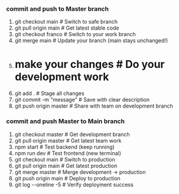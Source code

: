 ### commit and push to Master branch
1. git checkout main        # Switch to safe branch
2. git pull origin main     # Get latest stable code  
3. git checkout franco      # Switch to your work branch
4. git merge main           # Update your branch (main stays unchanged!)
5. # make your changes      # Do your development work
6. git add .                # Stage all changes
7. git commit -m "message"  # Save with clear description
8. git push origin master   # Share with team on development branch



### commit and push Master to Main branch 
1. git checkout master         # Get development branch
2. git pull origin master      # Get latest team work
3. npm start                   # Test backend (keep running)
4. npm run dev                 # Test frontend (new terminal)
5. git checkout main           # Switch to production
6. git pull origin main        # Get latest production
7. git merge master            # Merge development → production
8. git push origin main        # Deploy to production
9. git log --oneline -5        # Verify deployment success
